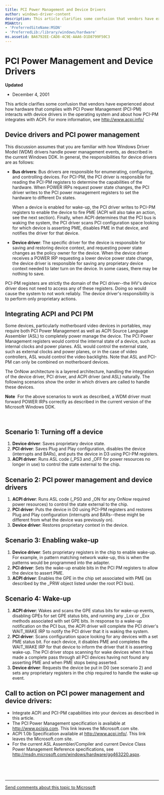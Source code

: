 ```yaml
---
title: PCI Power Management and Device Drivers
author: windows-driver-content
description: This article clarifies some confusion that vendors have experienced about how hardware that complies with PCI Power Management (PCI-PM) interacts with device drivers in the operating system and about how PCI-PM integrates with ACPI.
MSHAttr:
- 'PreferredSiteName:MSDN'
- 'PreferredLib:/library/windows/hardware'
ms.assetid: BA6792EE-CAD8-4C9E-AAA6-D1D8799F50C3
---
```


# PCI Power Management and Device Drivers


**Updated**

-   December 4, 2001

This article clarifies some confusion that vendors have experienced about how hardware that complies with PCI Power Management (PCI-PM) interacts with device drivers in the operating system and about how PCI-PM integrates with ACPI. For more information, see <http://www.acpi.info/>

## Device drivers and PCI power management


This discussion assumes that you are familiar with how Windows Driver Model (WDM) drivers handle power management events, as described in the current Windows DDK. In general, the responsibilities for device drivers are as follows:

-   **Bus drivers**: Bus drivers are responsible for enumerating, configuring, and controlling devices. For PCI-PM, the PCI driver is responsible for reading the PCI-PM registers to determine the capabilities of the hardware. When POWER IRPs request power state changes, the PCI driver writes to the PCI power management registers to set the hardware to different Dx states.

    When a device is enabled for wake-up, the PCI driver writes to PCI-PM registers to enable the device to fire PME (ACPI will also take an action, see the next section). Finally, when ACPI determines that the PCI bus is waking the system, the PCI driver scans PCI configuration space looking for which device is asserting PME, disables PME in that device, and notifies the driver for that device.

-   **Device driver**: The specific driver for the device is responsible for saving and restoring device context, and requesting power state changes as the policy owner for the device. When the device driver receives a POWER IRP requesting a lower device power state change, the device driver is responsible for saving any proprietary device context needed to later turn on the device. In some cases, there may be nothing to save.

PCI-PM registers are strictly the domain of the PCI driver--the IHV's device driver does not need to access any of these registers. Doing so would cause the system to not work reliably. The device driver's responsibility is to perform only proprietary actions.

## Integrating ACPI and PCI PM


Some devices, particularly motherboard video devices in portables, may require both PCI Power Management as well as ACPI Source Language Assembler (ASL) to completely power manage the device. The PCI Power Management registers would control the internal state of a device, such as internal clocks and power planes. ASL would control the external state, such as external clocks and power planes, or in the case of video controllers, ASL would control the video backlights. Note that ASL and PCI-PM can only be combined on motherboard devices.

The OnNow architecture is a layered architecture, handling the integration of the device driver, PCI driver, and ACPI driver (and ASL) naturally. The following scenarios show the order in which drivers are called to handle these devices.

**Note**  For the above scenarios to work as described, a WDM driver must forward POWER IRPs correctly as described in the current version of the Microsoft Windows DDK.

 

## Scenario 1: Turning off a device


1.  **Device driver**: Saves proprietary device state.
2.  **PCI driver**: Saves Plug and Play configuration, disables the device (interrupts and BARs), and puts the device in D3 using PCI-PM registers.
3.  **ACPI driver**: Runs ASL code (\_PS3 and \_OFF for power resources no longer in use) to control the state external to the chip.

## Scenario 2: PCI power management and device drivers


1.  **ACPI driver**: Runs ASL code (\_PS0 and \_ON for any OnNow required power resources) to control the state external to the chip.
2.  **PCI driver**: Puts the device in D0 using PCI-PM registers and restores Plug and Play configuration (interrupts and BARs--these might be different from what the device was previously on).
3.  **Device driver**: Restores proprietary context in the device.

## Scenario 3: Enabling wake-up


1.  **Device driver**: Sets proprietary registers in the chip to enable wake-up. For example, in pattern matching network wake-up, this is when the patterns would be programmed into the adapter.
2.  **PCI driver**: Sets the wake-up enable bits in the PCI PM registers to allow the device to assert PME.
3.  **ACPI driver**: Enables the GPE in the chip set associated with PME (as described by the \_PRW object listed under the root PCI bus).

## Scenario 4: Wake-up


1.  **ACPI driver**: Wakes and scans the GPE status bits for wake-up events, disabling GPEs for set GPE status bits, and running any \_Lxx or \_Exx methods associated with set GPE bits. In response to a wake-up notification on the PCI bus, the ACPI driver will complete the PCI driver's WAIT\_WAKE IRP to notify the PCI driver that it is waking the system.
2.  **PCI driver**: Scans configuration space looking for any devices with a set PME status bit. For each device, it disables PME and completes the WAIT\_WAKE IRP for that device to inform the driver that it is asserting wake-up. The PCI driver stops scanning for wake devices when it has made a complete pass through all PCI devices having not found any asserting PME and when PME stops being asserted.
3.  **Device driver**: Requests the device be put in D0 (see scenario 2) and sets any proprietary registers in the chip required to handle the wake-up event.

## Call to action on PCI power management and device drivers:


-   Integrate ACPI and PCI-PM capabilities into your devices as described in this article.
-   The PCI Power Management specification is available at <http://www.pcisig.com>. This link leaves the Microsoft.com site.
-   ACPI 1.0b Specification available at <http://www.acpi.info/>. This link leaves the Microsoft.com site.
-   For the current ASL Assembler/Compiler and current Device Class Power Management Reference specifications, see http://msdn.microsoft.com/windows/hardware/gg463220.aspx.

 

 


--------------------
[Send comments about this topic to Microsoft](mailto:wsddocfb@microsoft.com?subject=Documentation%20feedback%20%5Bpci\buses%5D:%20PCI%20Power%20Management%20and%20Device%20Drivers%20%20RELEASE:%20%285/19/2016%29&body=%0A%0APRIVACY%20STATEMENT%0A%0AWe%20use%20your%20feedback%20to%20improve%20the%20documentation.%20We%20don't%20use%20your%20email%20address%20for%20any%20other%20purpose,%20and%20we'll%20remove%20your%20email%20address%20from%20our%20system%20after%20the%20issue%20that%20you're%20reporting%20is%20fixed.%20While%20we're%20working%20to%20fix%20this%20issue,%20we%20might%20send%20you%20an%20email%20message%20to%20ask%20for%20more%20info.%20Later,%20we%20might%20also%20send%20you%20an%20email%20message%20to%20let%20you%20know%20that%20we've%20addressed%20your%20feedback.%0A%0AFor%20more%20info%20about%20Microsoft's%20privacy%20policy,%20see%20http://privacy.microsoft.com/default.aspx. "Send comments about this topic to Microsoft")


